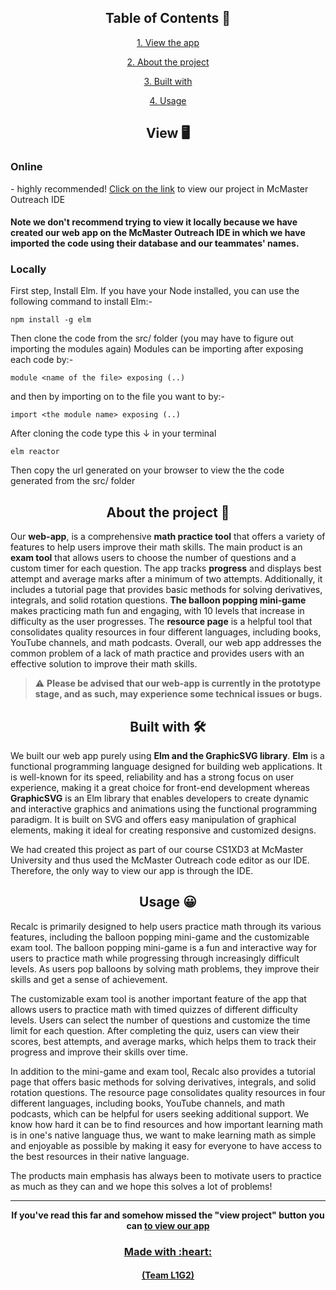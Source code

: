 
<h2 align = "center">Table of Contents 📝</h2>
<p align = "center"><a href="#View">1. View the app<a></p>
<p align = "center"><a href="#About">2. About the project<a></p>
<p align = "center"><a href="#Built">3. Built with</a></p>
<p align = "center"><a href="#Usage">4. Usage</a></p>

<div id = "View"><h2 align = "center">View 🖥️</h2><div>
<h3>Online</h3> - highly recommended!
<a href="https://cs1xd3.online/ShowModulePublish?modulePublishId=6e20c5d4-51db-445c-8183-8647fbb28cf1">Click on the link</a> to view our project in McMaster Outreach IDE

<h4>Note we don't recommend trying to view it locally because we have created our web app on the McMaster Outreach IDE in which we have imported the code using their database and our teammates' names.</h4>
  
<h3>Locally</h3>

First step, Install Elm. If you have your Node installed, you can use the following command to install Elm:-
```
npm install -g elm
```
Then clone the code from the src/ folder (you may have to figure out importing the modules again)
Modules can be importing after exposing each code by:-
```
module <name of the file> exposing (..)
```
and then by importing on to the file you want to by:-
```
import <the module name> exposing (..)
```

After cloning the code type this ↓ in your terminal
```
elm reactor
```
Then copy the url generated on your browser to view the the code generated from the src/ folder

<div id = "About"><h2 align = "center">About the project 🤔</h2><div>
Our <b>web-app</b>, is a comprehensive <b>math practice tool</b> that offers a variety of features to help users improve their math skills. The main product is an <b>exam tool</b> that allows users to choose the number of questions and a custom timer for each question. The app tracks <b>progress</b> and displays best attempt and average marks after a minimum of two attempts. 
Additionally, it includes a tutorial page that provides basic methods for solving derivatives, integrals, and solid rotation questions. <b>The balloon popping mini-game</b> makes practicing math fun and engaging, with 10 levels that increase in difficulty as the user progresses. 
The <b>resource page</b> is a helpful tool that consolidates quality resources in four different languages, including books, YouTube channels, and math podcasts. 
Overall, our web app addresses the common problem of a lack of math practice and provides users with an effective solution to improve their math skills.

> ⚠️ <b>Please be advised that our web-app is currently in the prototype stage, and as such, may experience some technical issues or bugs.</b>

<div id = "Built"><h2 align = "center">Built with 🛠️</h2><div>
We built our web app purely using <b>Elm and the GraphicSVG library</b>. <b>Elm</b> is a functional programming language designed for building web applications. It is well-known for its speed, reliability and has a strong focus on user experience, making it a great choice for front-end development whereas <b>GraphicSVG</b> is an Elm library that enables developers to create dynamic and interactive graphics and animations using the functional programming paradigm. It is built on SVG and offers easy manipulation of graphical elements, making it ideal for creating responsive and customized designs.

We had created this project as part of our course CS1XD3 at McMaster University and thus used the McMaster Outreach code editor as our IDE. Therefore, the only way to view our app is through the IDE.

<div id = "Usage"><h2 align = "center">Usage 😀</h2><div>
Recalc is primarily designed to help users practice math through its various features, including the balloon popping mini-game and the customizable exam tool. The balloon popping mini-game is a fun and interactive way for users to practice math while progressing through increasingly difficult levels. As users pop balloons by solving math problems, they improve their skills and get a sense of achievement.

The customizable exam tool is another important feature of the app that allows users to practice math with timed quizzes of different difficulty levels. Users can select the number of questions and customize the time limit for each question. After completing the quiz, users can view their scores, best attempts, and average marks, which helps them to track their progress and improve their skills over time.

In addition to the mini-game and exam tool, Recalc also provides a tutorial page that offers basic methods for solving derivatives, integrals, and solid rotation questions. The resource page consolidates quality resources in four different languages, including books, YouTube channels, and math podcasts, which can be helpful for users seeking additional support. We know how hard it can be to find resources and how important learning math is in one's native language thus, we want to make learning math as simple and enjoyable as possible by making it easy for everyone to have access to the best resources in their native language.

The products main emphasis has always been to motivate users to practice as much as they can and we hope this solves a lot of problems!

<hr height="1px" width="100%">

  <p align = "center"><b>If you've read this far and somehow missed the "view project" button you can <a href="https://cs1xd3.online/ShowModulePublish?modulePublishId=6e20c5d4-51db-445c-8183-8647fbb28cf1"click here</a> to view our app<b></p>
  
<h3 align = "center">Made with :heart:</h3>
<h4 align = "center">(Team L1G2)</h4>
